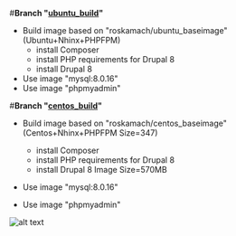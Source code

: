 #**Branch "[ubuntu_build](https://github.com/ros-kamach/drupal-nginx-phpfpm/tree/ubuntu_build)"**
   - Build image based on "roskamach/ubuntu_baseimage" (Ubuntu+Nhinx+PHPFPM)
     - install Composer
     - install PHP requirements for Drupal 8
     - install Drupal 8
   - Use image "mysql:8.0.16"
   - Use image "phpmyadmin"
   
#**Branch "[centos_build](https://github.com/ros-kamach/drupal-nginx-phpfpm/tree/centos_build)"**
   - Build image based on  "roskamach/centos_baseimage" (Centos+Nhinx+PHPFPM Size=347)
     - install Composer
     - install PHP requirements for Drupal 8
     - install Drupal 8
   Image Size=570MB
       
   - Use image "mysql:8.0.16"
   - Use image "phpmyadmin"
 

![alt text](https://www.drupal.org/files/drupal%208%20logo%20inline%20CMYK%2072.png)
